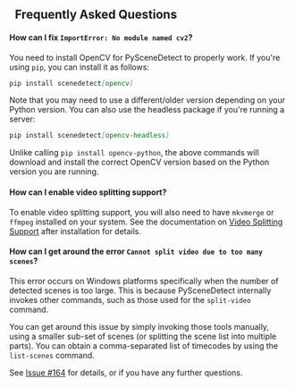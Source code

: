 

## <span class="fa fa-question-circle"></span>&nbsp; Frequently Asked Questions

#### How can I fix `ImportError: No module named cv2`?

You need to install OpenCV for PySceneDetect to properly work.  If you're using `pip`, you can install it as follows:

```md
pip install scenedetect[opencv]
```

Note that you may need to use a different/older version depending on your Python version.  You can also use the headless package if you're running a server:


```md
pip install scenedetect[opencv-headless]
```

Unlike calling `pip install opencv-python`, the above commands will download and install the correct OpenCV version based on the Python version you are running.


#### How can I enable video splitting support?

To enable video splitting support, you will also need to have `mkvmerge` or `ffmpeg` installed on your system. See the documentation on [Video Splitting Support](https://pyscenedetect.readthedocs.io/en/latest/examples/video-splitting/) after installation for details.


#### How can I get around the error `Cannot split video due to too many scenes`?

This error occurs on Windows platforms specifically when the number of detected scenes is too large.  This is because PySceneDetect internally invokes other commands, such as those used for the `split-video` command.

You can get around this issue by simply invoking those tools manually, using a smaller sub-set of scenes (or splitting the scene list into multiple parts).  You can obtain a comma-separated list of timecodes by using the `list-scenes` command.

See [Issue #164](https://github.com/Breakthrough/PySceneDetect/issues/164) for details, or if you have any further questions.
